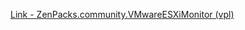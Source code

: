 [Link - ZenPacks.community.VMwareESXiMonitor (vpl)](https://github.com/vpl/ZenPacks.community.VMwareESXiMonitor)
